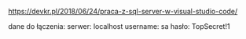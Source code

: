 https://devkr.pl/2018/06/24/praca-z-sql-server-w-visual-studio-code/

dane do łączenia:
serwer: localhost
username: sa
hasło: TopSecret!1
